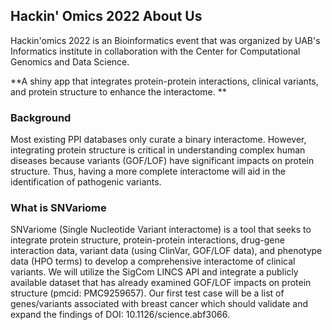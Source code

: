 ## Hackin' Omics 2022 About Us

Hackin'omics 2022 is an Bioinformatics event that was organized by UAB's Informatics institute in collaboration with the Center for Computational Genomics and Data Science. 

**A shiny app that integrates protein-protein interactions, clinical variants, and protein structure to enhance the interactome. **

### Background
Most existing PPI databases only curate a binary interactome. However, integrating protein structure is critical in understanding complex human diseases because variants (GOF/LOF) have significant impacts on protein structure. Thus, having a more complete interactome will aid in the identification of pathogenic variants.

### What is SNVariome
SNVariome (Single Nucleotide Variant interactome) is a tool that seeks to integrate protein structure, protein-protein interactions, drug-gene interaction data, variant data (using ClinVar, GOF/LOF data), and phenotype data (HPO terms) to develop a comprehensive interactome of clinical variants. We will utilize the SigCom LINCS API and integrate a publicly available dataset that has already examined GOF/LOF impacts on protein structure (pmcid: PMC9259657). Our first test case will be a list of genes/variants associated with breast cancer which should validate and expand the findings of DOI: 10.1126/science.abf3066.
